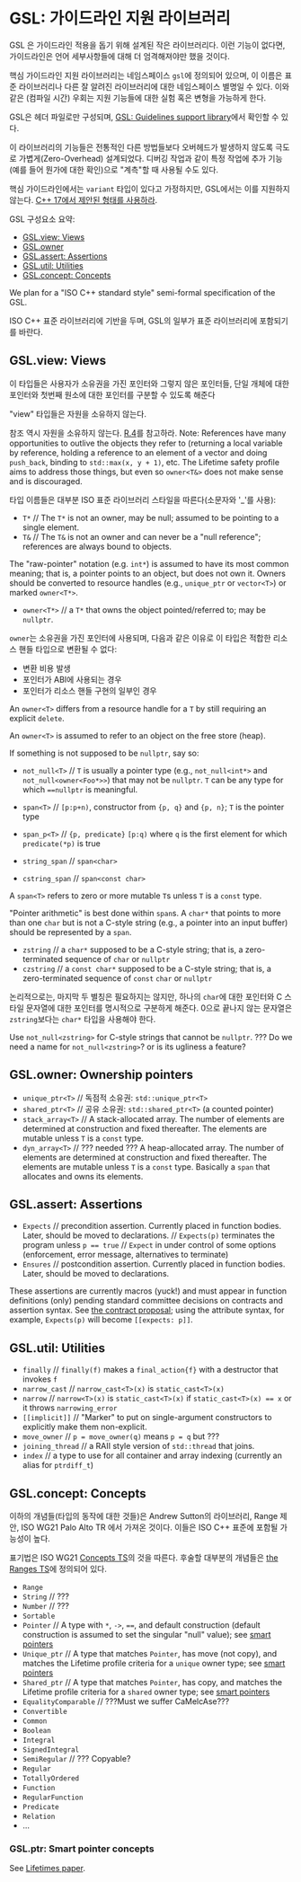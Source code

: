 
# <a name="S-gsl"></a>GSL: 가이드라인 지원 라이브러리

GSL 은 가이드라인 적용을 돕기 위해 설계된 작은 라이브러리다. 이런 기능이 없다면, 가이드라인은 언어 세부사항들에 대해 더 엄격해져야만 했을 것이다.

핵심 가이드라인 지원 라이브러리는 네임스페이스 `gsl`에 정의되어 있으며, 이 이름은 표준 라이브러리나 다른 잘 알려진 라이브러리에 대한 네임스페이스 별명일 수 있다. 이와 같은 (컴파일 시간) 우회는 지원 기능들에 대한 실험 혹은 변형을 가능하게 한다.

GSL은 헤더 파일로만 구성되며, [GSL: Guidelines support library](https://github.com/Microsoft/GSL)에서 확인할 수 있다.

이 라이브러리의 기능들은 전통적인 다른 방법들보다 오버헤드가 발생하지 않도록 극도로 가볍게(Zero-Overhead) 설계되었다. 디버깅 작업과 같이 특정 작업에 추가 기능(예를 들어 뭔가에 대한 확인)으로 "계측"할 때 사용될 수도 있다.

핵심 가이드라인에서는 `variant` 타입이 있다고 가정하지만, GSL에서는 이를 지원하지 않는다. [C++ 17에서 제안된 형태를 사용하라](http://www.open-std.org/jtc1/sc22/wg21/docs/papers/2016/p0088r3.html).

GSL 구성요소 요약:

* [GSL.view: Views](#SS-views)
* [GSL.owner](#SS-ownership)
* [GSL.assert: Assertions](#SS-assertions)
* [GSL.util: Utilities](#SS-utilities)
* [GSL.concept: Concepts](#SS-gsl-concepts)

We plan for a "ISO C++ standard style" semi-formal specification of the GSL.

ISO C++ 표준 라이브러리에 기반을 두며, GSL의 일부가 표준 라이브러리에 포함되기를 바란다.

## <a name="SS-views"></a>GSL.view: Views

이 타입들은 사용자가 소유권을 가진 포인터와 그렇지 않은 포인터들, 단일 개체에 대한 포인터와 첫번째 원소에 대한 포인터를 구분할 수 있도록 해준다

"view" 타입들은 자원을 소유하지 않는다.

참조 역시 자원을 소유하지 않는다. [R.4](#Rr-ref)를 참고하라. 
Note: References have many opportunities to outlive the objects they refer to (returning a local variable by reference, holding a reference to an element of a vector and doing `push_back`, binding to `std::max(x, y + 1)`, etc. The Lifetime safety profile aims to address those things, but even so `owner<T&>` does not make sense and is discouraged.

타입 이름들은 대부분 ISO 표준 라이브러리 스타일을 따른다(소문자와 '_'를 사용):

* `T*`      // The `T*` is not an owner, may be null; assumed to be pointing to a single element.
* `T&`      // The `T&` is not an owner and can never be a "null reference"; references are always bound to objects.

The "raw-pointer" notation (e.g. `int*`) is assumed to have its most common meaning; that is, a pointer points to an object, but does not own it.
Owners should be converted to resource handles (e.g., `unique_ptr` or `vector<T>`) or marked `owner<T*>`.

* `owner<T*>`   // a `T*` that owns the object pointed/referred to; may be `nullptr`.

`owner`는 소유권을 가진 포인터에 사용되며, 다음과 같은 이유로 이 타입은 적합한 리소스 핸들 타입으로 변환될 수 없다:

* 변환 비용 발생
* 포인터가 ABI에 사용되는 경우
* 포인터가 리소스 핸들 구현의 일부인 경우

An `owner<T>` differs from a resource handle for a `T` by still requiring an explicit `delete`.

An `owner<T>` is assumed to refer to an object on the free store (heap).

If something is not supposed to be `nullptr`, say so:

* `not_null<T>`   // `T` is usually a pointer type (e.g., `not_null<int*>` and `not_null<owner<Foo*>>`) that may not be `nullptr`.
  `T` can be any type for which `==nullptr` is meaningful.

* `span<T>`       // `[p:p+n)`, constructor from `{p, q}` and `{p, n}`; `T` is the pointer type
* `span_p<T>`     // `{p, predicate}` `[p:q)` where `q` is the first element for which `predicate(*p)` is true
* `string_span`   // `span<char>`
* `cstring_span`  // `span<const char>`

A `span<T>` refers to zero or more mutable `T`s unless `T` is a `const` type.

"Pointer arithmetic" is best done within `span`s.
A `char*` that points to more than one `char` but is not a C-style string (e.g., a pointer into an input buffer) should be represented by a `span`.

* `zstring`    // a `char*` supposed to be a C-style string; that is, a zero-terminated sequence of `char` or `nullptr`
* `czstring`   // a `const char*` supposed to be a C-style string; that is, a zero-terminated sequence of `const` `char` or `nullptr`

논리적으로는, 마지막 두 별칭은 필요하지는 않지만, 하나의 `char`에 대한 포인터와 C 스타일 문자열에 대한 포인터를 명시적으로 구분하게 해준다. 0으로 끝나지 않는 문자열은 `zstring`보다는 `char*` 타입을 사용해야 한다.

Use `not_null<zstring>` for C-style strings that cannot be `nullptr`. ??? Do we need a name for `not_null<zstring>`? or is its ugliness a feature?

## <a name="SS-ownership"></a>GSL.owner: Ownership pointers

* `unique_ptr<T>`     // 독점적 소유권: `std::unique_ptr<T>`
* `shared_ptr<T>`     // 공유 소유권: `std::shared_ptr<T>` (a counted pointer)
* `stack_array<T>`    // A stack-allocated array. The number of elements are determined at construction and fixed thereafter. The elements are mutable unless `T` is a `const` type.
* `dyn_array<T>`      // ??? needed ??? A heap-allocated array. The number of elements are determined at construction and fixed thereafter.
  The elements are mutable unless `T` is a `const` type. Basically a `span` that allocates and owns its elements.

## <a name="SS-assertions"></a>GSL.assert: Assertions

* `Expects`     // precondition assertion. Currently placed in function bodies. Later, should be moved to declarations.
                // `Expects(p)` terminates the program unless `p == true`
                // `Expect` in under control of some options (enforcement, error message, alternatives to terminate)
* `Ensures`     // postcondition assertion. Currently placed in function bodies. Later, should be moved to declarations.

These assertions are currently macros (yuck!) and must appear in function definitions (only)
pending standard committee decisions on contracts and assertion syntax.
See [the contract proposal](http://www.open-std.org/jtc1/sc22/wg21/docs/papers/2016/p0380r1.pdf); using the attribute syntax,
for example, `Expects(p)` will become `[[expects: p]]`.

## <a name="SS-utilities"></a>GSL.util: Utilities

* `finally`        // `finally(f)` makes a `final_action{f}` with a destructor that invokes `f`
* `narrow_cast`    // `narrow_cast<T>(x)` is `static_cast<T>(x)`
* `narrow`         // `narrow<T>(x)` is `static_cast<T>(x)` if `static_cast<T>(x) == x` or it throws `narrowing_error`
* `[[implicit]]`   // "Marker" to put on single-argument constructors to explicitly make them non-explicit.
* `move_owner`     // `p = move_owner(q)` means `p = q` but ???
* `joining_thread` // a RAII style version of `std::thread` that joins.
* `index`          // a type to use for all container and array indexing (currently an alias for `ptrdiff_t`)

## <a name="SS-gsl-concepts"></a>GSL.concept: Concepts

이하의 개념들(타입의 동작에 대한 것들)은 Andrew Sutton의 라이브러리, Range 제안, ISO WG21 Palo Alto TR 에서 가져온 것이다. 이들은 ISO C++ 표준에 포함될 가능성이 높다.

표기법은 ISO WG21 [Concepts TS](http://www.open-std.org/jtc1/sc22/wg21/docs/papers/2015/n4553.pdf)의 것을 따른다.
후술할 대부분의 개념들은 [the Ranges TS](http://www.open-std.org/jtc1/sc22/wg21/docs/papers/2016/n4569.pdf)에 정의되어 있다.

* `Range`
* `String`   // ???
* `Number`   // ???
* `Sortable`
* `Pointer`  // A type with `*`, `->`, `==`, and default construction (default construction is assumed to set the singular "null" value); see [smart pointers](#SS-gsl-smartptrconcepts)
* `Unique_ptr`  // A type that matches `Pointer`, has move (not copy), and matches the Lifetime profile criteria for a `unique` owner type; see [smart pointers](#SS-gsl-smartptrconcepts)
* `Shared_ptr`   // A type that matches `Pointer`, has copy, and matches the Lifetime profile criteria for a `shared` owner type; see [smart pointers](#SS-gsl-smartptrconcepts)
* `EqualityComparable`   // ???Must we suffer CaMelcAse???
* `Convertible`
* `Common`
* `Boolean`
* `Integral`
* `SignedIntegral`
* `SemiRegular` // ??? Copyable?
* `Regular`
* `TotallyOrdered`
* `Function`
* `RegularFunction`
* `Predicate`
* `Relation`
* ...

### <a name="SS-gsl-smartptrconcepts"></a>GSL.ptr: Smart pointer concepts

See [Lifetimes paper](https://github.com/isocpp/CppCoreGuidelines/blob/master/docs/Lifetimes%20I%20and%20II%20-%20v0.9.1.pdf).
